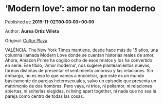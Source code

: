 
# ‘Modern love’: amor no tan moderno

Published at: **2019-11-02T00:00:00+00:00**

Author: **Áurea Ortiz Villeta**

Original: [Cultur Plaza](https://valenciaplaza.com/modern-love-amor-no-tan-moderno)

VALÈNCIA. The New York Times mantiene, desde hace más de 15 años, una columna llamada Modern Love donde se cuentan historias reales de amor. Ahora, Amazon Prime ha cogido ocho de esos relatos y los ha convertido en serie. Ese título, ‘Amor moderno’, nos sugiere planteamientos nuevos, formas distintas de presentar el sentimiento amoroso y las relaciones. Sin embargo, no es eso lo que vamos a encontrar, que este es un mundo básicamente de parejas heterosexuales, salvo un episodio que presenta un matrimonio de dos hombres. Pero vaya, ni tríos, ni poliamor, ni relaciones abiertas, ni solterías elegidas, ni living apart together, ni nada que no sea la pareja como centro de todas las cosas.
